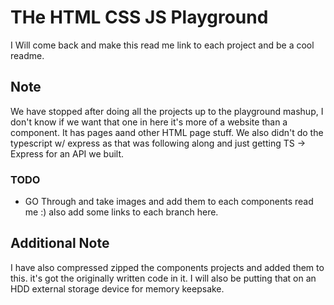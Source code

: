 # THe HTML CSS JS Playground

I Will come back and make this read me link to each project and be a cool readme.

## Note

We have stopped after doing all the projects up to the playground mashup, I don't know if we want that one in here it's more of a website than a component. It has pages aand other HTML page stuff. We also didn't do the typescript w/ express as that was following along and just getting TS -> Express for an API we built.

### TODO

- GO Through and take images and add them to each components read me :) also add some links to each branch here.

## Additional Note

I have also compressed zipped the components projects and added them to this. it's got the originally written code in it. I will also be putting that on an HDD external storage device for memory keepsake.
